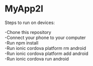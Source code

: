 # MyApp2l
Steps to run on devices:<br>

-Chone this repository <br>
-Connect your phone to your computer <br>
-Run npm install <br>
-Run ionic cordova platform rm android <br>
-Run ionic cordova platform add android <br>
-Run ionic cordova run android <br>
